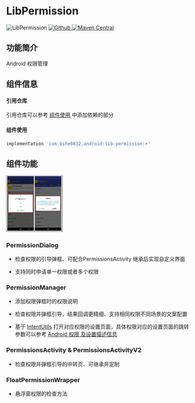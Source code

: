 # LibPermission

![LibPermission](https://img.shields.io/badge/AndroidAppFactory-LibPermission-brightgreen)
[ ![Github](https://img.shields.io/badge/Github-LibPermission-brightgreen?style=social) ](https://github.com/bihe0832/AndroidAppFactory/tree/master/LibPermission)
[ ![Maven Central](https://img.shields.io/maven-central/v/com.bihe0832.android/lib-permission)](https://search.maven.org/artifact/com.bihe0832.android/lib-permission)

## 功能简介

Android 权限管理

## 组件信息

#### 引用仓库

引用仓库可以参考 [组件使用](./../start.md) 中添加依赖的部分

#### 组件使用

```groovy
implementation 'com.bihe0832.android:lib-permission:+'
```

## 组件功能

<img src="./lib-permission.png" width="30%"/>

### PermissionDialog

- 检查权限的引导弹框、可配合PermissionsActivity 继承后实现自定义界面

- 支持同时申请单一权限或者多个权限

### PermissionManager

- 添加权限弹框时的权限说明

- 检查权限并弹框引导，结果回调更精细、支持相同权限不同场景的文案配置

- 基于 [IntentUtils](./../noui/lib-utils-apk.md#intentutils) 打开对应权限的设置页面，具体权限对应的设置页面的跳转参数可以参考 [Android 权限 及设置描述信息](https://blog.bihe0832.com/android-permission.html)

### PermissionsActivity & PermissionsActivityV2

- 检查权限并弹框引导的中转页、可继承并定制

### FloatPermissionWrapper

- 悬浮窗权限的检查方法
